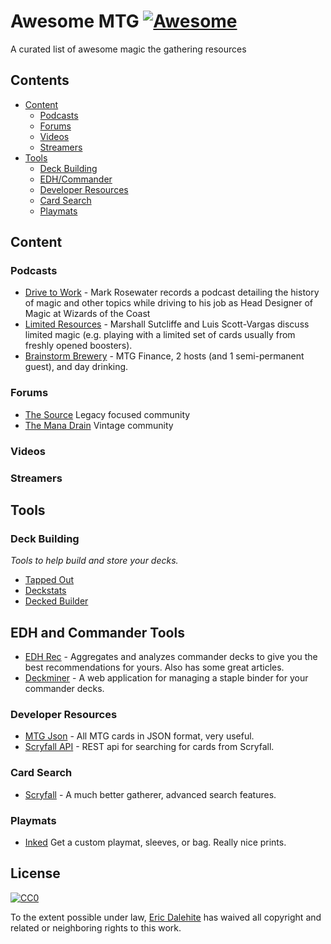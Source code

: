 # Awesome MTG [![Awesome](https://cdn.rawgit.com/sindresorhus/awesome/d7305f38d29fed78fa85652e3a63e154dd8e8829/media/badge.svg)](https://github.com/sindresorhus/awesome)
A curated list of awesome magic the gathering resources

## Contents

- [Content](#content)
  - [Podcasts](#podcasts)
  - [Forums](#forums)
  - [Videos](#videos)
  - [Streamers](#streamers)
- [Tools](#tools)
  - [Deck Building](#deck-building)
  - [EDH/Commander](#edh-and-commander-tools)
  - [Developer Resources](#developer-resources)
  - [Card Search](#card-search)
  - [Playmats](#playmats)

## Content
### Podcasts
- [Drive to Work](https://itunes.apple.com/us/podcast/magic-gathering-drive-to-work/id580709168?mt=2) - Mark Rosewater records a podcast detailing the history of magic and other topics while driving to his job as Head Designer of Magic at Wizards of the Coast
- [Limited Resources](http://lrcast.com) - Marshall Sutcliffe and Luis Scott-Vargas discuss limited magic (e.g. playing with a limited set of cards usually from freshly opened boosters).
- [Brainstorm Brewery](http://brainstormbrewery.com) - MTG Finance, 2 hosts (and 1 semi-permanent guest), and day drinking. 

### Forums
- [The Source](http://www.mtgthesource.com/forums/forum.php) Legacy focused community
- [The Mana Drain](http://www.themanadrain.com) Vintage community

### Videos

### Streamers
## Tools
### Deck Building
*Tools to help build and store your decks.*

- [Tapped Out](http://tappedout.net)
- [Deckstats](http://deckstats.net)
- [Decked Builder](http://www.deckedbuilder.com)

## EDH and Commander Tools
- [EDH Rec](https://edhrec.com) - Aggregates and analyzes commander decks to give you the best recommendations for yours. Also has some great articles.
- [Deckminer](https://deckminer.com) - A web application for managing a staple binder for your commander decks.


### Developer Resources
- [MTG Json](http://mtgjson.com/) - All MTG cards in JSON format, very useful.
- [Scryfall API](https://scryfall.com/docs/api-overview) - REST api for searching for cards from Scryfall.


### Card Search
- [Scryfall](https://scryfall.com) - A much better gatherer, advanced search features.

### Playmats
- [Inked](https://www.inkedgaming.com) Get a custom playmat, sleeves, or bag. Really nice prints.
## License
[![CC0](http://mirrors.creativecommons.org/presskit/buttons/88x31/svg/cc-zero.svg)](https://creativecommons.org/publicdomain/zero/1.0/)

To the extent possible under law, [Eric Dalehite](https://github.com/astrospective) has waived all copyright and related or neighboring rights to this work.
